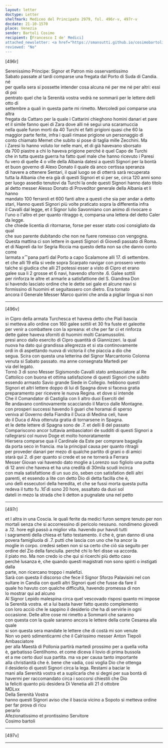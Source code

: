 ```yaml
---
layout: letter
doctype: Letter
shelfmark: Mediceo del Principato 2979, fol. 496r-v, 497r-v
docdate: 21-10-1570
place: Venezia
sender: Bartoli Cosimo
recipient: [Francesco I de' Medici]
attached_newsletter: <a href="https://smansutti.github.io/cosimobartoli/texts/3081_045/">3081_045</a>, <a href="https://smansutti.github.io/cosimobartoli/texts/2979_196/">2979_196</a>
reviewed: "No"
---
```


[496r]  
  
  
Serenissimo Principe: Signor et Patron mio osservantissimo  
Sabato passate al tardi comparse una fregata dal Porto di Suda di Candia. né  
per quella sera si possette intender cosa alcuna né per me né per altri: essi di poi  
pentrato quel che la Serenità vostra vedrà ne sommarii per le lettere delli otto di  
settembre a quali in questa parte mi rimetto. Mercoledi poi comparse una altra  
fregata da Cattaro per la quale i Cattarini chieghono homini danari et pare  
et il simile fanno quei di Zara dove alli né seguì una scaramuccia  
nella quale furon morti da 40 Turchi et fatti prigioni quasi che 60 la  
maggior parte ferite, infra i quali rimase prigione un personaggio di  
conto chiamato Memet che subito si pose di taglia mille Zecchini. Ma  
i Zaresi lo hanno voluto lor nelle mani, et di già havevano sborsato  
da 700 piastre a chi lo haveva prigione perché è quel Capo de Turchi  
che in tutta questa guerra ha fatto quel male che hanno ricevuto i Paresi  
fu vero di quelle 4 o ville della Albania datesi a questi Signori per la bontà  
et buon governo di Alexo Donato il quale dà anco certissa speranza  
di havere a ottenere Sentari, il qual luogo se di otterrà sarà recuperata  
tutta la Albania che era già di questi Signori et sì per se, circa 120 anni sono  
per luogo assedio tenutovi da Turchi la onde questi Signori hanno dato titolo  
al detto messer Alesso Donato di Proveditor generale della Albania et li hanno  
mandato 100 ferraroli et 600 fanti altre a questi che sia per andar a detto  
stari, Hanno questi Signori più volte praticato sopra la differentia infra  
il Cavalli dal legge, et il Signor Iulio Savonniano con animo di rivocare o  
l'uno o l'altro et per quanto ritraggo è, comparsa una lettera del detto Caler da legge.  
che chiede licentia di ritornarse, forse per esser stato cosi consigliato da qual  
che suo parente dubitando che non ne fuere romesso con vengogna.  
Questa mattina ci son lettere in questi Signori di Giovedì passato di Roma.  
et di Napreli da lor Segria Riccia ma questo detta non sa che danno conto come  
larmata x⁀pana partì dal Porto a capo Scalamone alli 17. di settembre.  
et che alli 19 ella si vede sopra Scarpato navigar con prossero vento  
talche si giudica che alli 21 potessi esser a visto di Cipro et erano  
galee sua li 2 grosse et 6 navi, havendo sfornite .6. Galee sottili  
per rinforza le altre et armarle a satisfattione del S. Giandrea Don  
si havendo lasciato ordine che le dette sei gale et alcune navi si  
formissino di huomini et seguitassero con dietro. Era tornato  
ancora il Generale Messer Marco quirini che anda a pigliar lingua si non  
  
---  

[496v]  
  
  
in Cipro della armata Turchesca et haveva detto che Piali bascia  
si metteva allo ordine con 160 galee sottili et 30 fra fuste et galeotte  
per venir a combattere con la xpreana: et che per far ci et rinforza  
dette galee haveva sforniti di huomini molti Caramussolini.  
presi anco dallo esercito di Cipro quantità di Giannizzeri. la qual  
nuova ha dato qui grandissa allegrezza et si sta continovamente  
ordi in di aspettando nuova di victoria il che piaccia a dio che  
segua. Scira con questa una letterina del Signor Marcantonio Colonna  
venuta si Sabato passato. ma anne consegnata Martedì per  
via del legato.  
Tornò 3 dì sono Messer Sigismondo Cavalli stato ambasciatore al Re  
Cattolico con buona et ottima satisfazione di questi Signori che subito  
essendo armasto Savio grande Siede in Collegio. hebbono questi  
Signori et altri lettere doppo di lui di Spagna dove si faceva gratia  
preparamento per ricevere le nuova Regina. et dove si intende  
Che il Comandator di Castiglia con li altro duoi Eserciti del  
Re andavano continovamente scacciando il Marco dalle Montagne.  
con prosperi successi havendo li guari che horamai di sperso  
veniva al Governo della Fiandra il Duca di Medina celi, have  
do il Duca d Alva ottenuta gratia di tornarsene in Spagna.  
et le dette lettere di Spagna sono de .7. et delli 8 del passato  
Compariscono ancor tuttavia ambasciatori de sudditi di questi Signori a  
rallegrarsi col nuovo Doge et molto honoratamente  
Hiersera comparse qua il Cardinale da Este per comprare bagaglia  
da porta seco in francia. ma la principal causa per quanto ritragli  
per proveder danari per mezo di qualche partito di grani o di amici  
starà qui 2. dì per quanto si crede et se ne tornerà a Ferrara  
Messer Giovan vai havendo dato moglie a Lorenzo suo figliolo una putta  
di 12 anni che haveva et ha una credità di 30mila scudi incirca  
con mala satisfattione di un suo zio, seben con satisfation delli altri  
parenti, et essendo a lite con detto Dio di detta facilla che è,  
uno delli essecutori della heredita, et che se fussi morta questa putta  
redeva il tutto fu .10̅ dì sono 20 hore, assaltato da duoi sol  
dateli in mezo la strada che li detton a pugnalate una nel petto  
  
---  

[497r]  
  
  
et l altra in una Coscia. le quali ferite da medici furon sempre tenuto per non  
mortali senza che si accorressino di pericolo nessuno. nondimeno giovedì  
a .12. hore egli passò a miglior vita. havendo pur havuti tutti  
i sagramenti della chiesa et fatto testamento. il che è, gran danno di una  
povera famigliuola di .7. putti che lascia con uno che ha ancor la  
moglie in corpo. credesi seben non si sa certo che ciò sia seguito per  
ordine del Zio della fanciulla. perché chi lo ferì disse va accorda.  
il piato mo. Ma non credo io che qui si ricerchi più detto caso  
perché lusanza è, che quando questi magistrati non sono spinti o instigati dalla  
parte, non ricercano troppo i malefizi.  
Sarà con questa il discorso che fece il Signor Sforzo Palavisini nel con  
sultare in Candia con quelli altri Signori quel che fusse da fare il  
quale ho havuto con qualche difficultà, havendo promessa di non  
lo mostrar qui ad alcuno  
Al Signor Lepido malespina circa quel vescovado risposi quanto mi impose  
la Serenità vostra. et a lui basta haver fatto questo complemento  
con loro acciò che le sappino il desiderio che ha di servirle in ogni  
occasione. Delle altre cose mi rimetto a Sommarii che saranno  
con questa con la quale saranno ancora le lettere della corte Cesarea alla quale  
si son questa sera mandate le lettere che di costà mi son venute  
Non vo però sdimenticarmi che il Calrissimo messer Anton Tiepoli Ambasciatore  
per alla Maestà di Pollonia partirà martedì prossimo per a quella volta  
è, garbatisso Gentilhomo. et come diceva il Iovio di prima bussola  
et a me certo duol sua partita. ma va per causa tanto importante  
alla christianità che è. bene che vadia, cosi voglia Dio che ottenga  
il desiderio di questi Signori circa la lega. Restami a baciar le  
mani alla Serenità vostra et a suplicarla che si degni per sua bontà di  
havermi per raccomandato circa i soccorsi chiestili che Dio  
la feliciti quanto più desidera Di Venetia alli 21 d ottobre  
MDLxx  
Della Serenità Vostra  
hanno questi Signori aviso che il bascia vicino a Sopoto si metteva ordine per far prova di ricu  
perarlo  
Afezionatissimo et prontissimo Servitore  
Cosimo bartoli  
  
---  

[497v]  
  
  
  
---  

